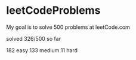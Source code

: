 # leetCodeProblems
My goal is to solve 500 problems at leetCode.com

solved 326/500 so far

182 easy
133 medium
11 hard
